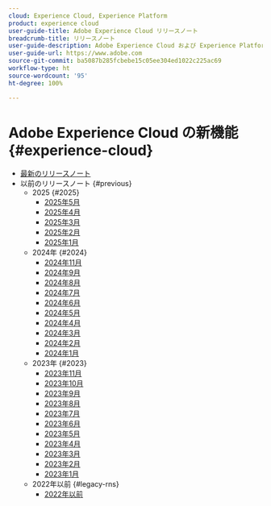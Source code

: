 ```yaml
---
cloud: Experience Cloud, Experience Platform
product: experience cloud
user-guide-title: Adobe Experience Cloud リリースノート
breadcrumb-title: リリースノート
user-guide-description: Adobe Experience Cloud および Experience Platform の新機能、修正点、重要な注意事項について説明します。
user-guide-url: https://www.adobe.com
source-git-commit: ba5087b285fcbebe15c05ee304ed1022c225ac69
workflow-type: ht
source-wordcount: '95'
ht-degree: 100%

---
```



# Adobe Experience Cloud の新機能 {#experience-cloud}

+ [最新のリリースノート](current.md)
+ 以前のリリースノート {#previous}
   + 2025 {#2025}
      + [2025年5月](c-legacy-releases/2025/05142025.md)
      + [2025年4月](c-legacy-releases/2025/04162025.md)
      + [2025年3月](c-legacy-releases/2025/03122025.md)
      + [2025年2月](c-legacy-releases/2025/02122025.md)
      + [2025年1月](c-legacy-releases/2025/01222025.md)
   + 2024年 {#2024}
      + [2024年11月](c-legacy-releases/2024/10232024.md)
      + [2024年9月](c-legacy-releases/2024/09122024.md)
      + [2024年8月](c-legacy-releases/2024/09142023.md)
      + [2024年7月](c-legacy-releases/2024/07172024.md)
      + [2024年6月](c-legacy-releases/2024/06122024.md)
      + [2024年5月](c-legacy-releases/2024/05152024.md)
      + [2024年4月](c-legacy-releases/2024/04172024.md)
      + [2024年3月](c-legacy-releases/2024/03132024.md)
      + [2024年2月](c-legacy-releases/2024/02142024.md)
      + [2024年1月](c-legacy-releases/2024/01112024.md)
   + 2023年 {#2023}
      + [2023年11月](c-legacy-releases/2023/10252023.md)
      + [2023年10月](c-legacy-releases/2023/10042023.md)
      + [2023年9月](c-legacy-releases/2023/09132023.md)
      + [2023年8月](c-legacy-releases/2023/08092023.md)
      + [2023年7月](c-legacy-releases/2023/07122023.md)
      + [2023年6月](c-legacy-releases/2023/06072023.md)
      + [2023年5月](c-legacy-releases/2023/05102023.md)
      + [2023年4月](c-legacy-releases/2023/04122023.md)
      + [2023年3月](c-legacy-releases/2023/03082023.md)
      + [2023年2月](c-legacy-releases/2023/02082023.md)
      + [2023年1月](c-legacy-releases/2023/01112023.md)
   + 2022年以前 {#legacy-rns}
      + [2022年以前](c-legacy-releases/2022-earlier.md)
